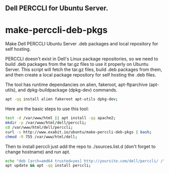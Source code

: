 ## Dell PERCCLI for Ubuntu Server.
# make-perccli-deb-pkgs

Make Dell PERCCLI Ubuntu Server .deb packages and local repository for self hosting.

PERCCLI doesn't exist in Dell's Linux package repositories, so we need to build .deb packages from the tar.gz files to use it properly on Ubuntu Server. This script will fetch the tar.gz files, build .deb packages from them, and then create a local package repository for self hosting the .deb files.

The tool has runtime dependancies on alien, fakeroot, apt-ftparchive (apt-utils), and dpkg-buildpackage (dpkg-dev) commands.

```bash
apt -qq install alien fakeroot apt-utils dpkg-dev;
```

Here are the basic steps to use this tool:

```bash
test -d /var/www/html || apt install -qq apache2;
mkdir -p /var/www/html/dell/perccli;
cd /var/www/html/dell/perccli;
curl -s http://www.exabit.io/ubuntu/make-perccli-deb-pkgs | bash;
chmod -R 755 /var/www/html/dell;
```

Then to install perccli just add the repo to ./sources.list.d (don't forget to change hostname) and run apt.

```bash
echo "deb [arch=amd64 trusted=yes] http://yoursite.com/dell/perccli/ /" > /etc/apt/sources.list.d/dell-perccli.list;
apt update && apt -qq install perccli;
```
